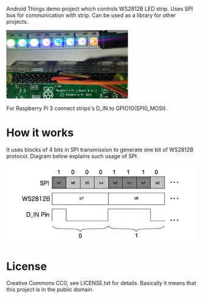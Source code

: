 Android Things demo project which controls WS2812B LED strip. Uses SPI bus for communication with strip. Can be used as a library for other projects.

![](demo.gif?raw=true)


For Raspberry Pi 3 connect strips's D_IN to GPIO10(SPI0_MOSI).

# How it works
It uses blocks of 4 bits in SPI transmission to generate one bit of WS2812B
protocol. Diagram below explains such usage of SPI.

![](diagram.png?raw=true)


# License
Creative Commons CC0, see LICENSE.txt for details. Basically it means that this
project is in the public domain.

